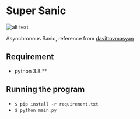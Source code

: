 # Super Sanic
![alt text](https://www.pinclipart.com/picdir/big/138-1389138_sonic-the-hedgehog-running-animation-snooping-as-usual.png)

Asynchronous Sanic, reference from [davittovmasyan](https://medium.com/@davittovmasyan/goin-fast-and-asynchronous-with-python-and-sanic-387d722f3668)

## Requirement
- python 3.8.**

## Running the program
- `$ pip install -r requirement.txt`
- `$ python main.py`